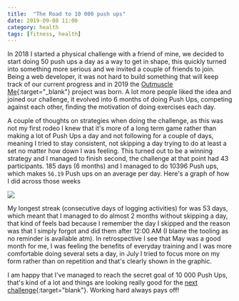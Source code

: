 ```yaml
---
title:  "The Road to 10 000 push ups"
date: 2019-09-08 11:00
category: health
tags: [fitness, health]
---
```


In 2018 I started a physical challenge with a friend of mine, we decided to start doing 50 push ups a day as a way to get in shape, this quickly turned into something more serious and we invited a couple of friends to join. Being a web developer, it was not hard to build something that will keep track of our current progress and in 2019 the [Outmuscle Me](https://outmuscle.me){:target="_blank"} project was born. A lot more people liked the idea and joined our challenge, it evolved into 6 months of doing Push Ups, competing against each other, finding the motivation of doing exercises each day.

A couple of thoughts on strategies when doing the challenge, as this was not my first rodeo I knew that it's more of a long term game rather than making a lot of Push Ups a day and not following for a couple of days, meaning I tried to stay consistent, not skipping a day trying to do at least a set no matter how down I was feeling. This turned out to be a winning strategy and I managed to finish second, the challenge at that point had 43 participants. 185 days (6 months) and I managed to do 10396 Push ups, which makes `56.19` Push ups on an average per day. Here's a graph of how I did across those weeks

![](/assets/images/3.png)

My longest streak (consecutive days of logging activities) for was 53 days, which meant that I managed to do almost 2 months without skipping a day, that kind of feels bad because I remember the day I skipped and the reason was that I simply forgot and did them after 12:00 AM (I blame the tooling as no reminder is available atm). In retrospective I see that May was a good month for me, I was feeling the benefits of everyday training and I was more comfortable doing several sets a day, in July I tried to focus more on my form rather than on repetition and that's clearly shown in the graphic.

I am happy that I've managed to reach the secret goal of 10 000 Push Ups, that's kind of a lot and things are looking really good for the [next challenge](https://outmuscle.me/invitations/pushupswinter2019){:target="blank"}. Working hard always pays off!


